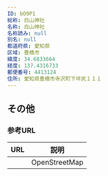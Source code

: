 ```yaml
---
ID: bO9P1
総称: 白山神社
名称: 白山神社
名称読み: null
別名: null
都道府県: 愛知県
区域: 豊橋市
緯度: 34.6833664
経度: 137.4316733
郵便番号: 4413124
住所: 愛知県豊橋市寺沢町下坪尻１１１
---
```


## その他

### 参考URL

| URL | 説明          |
| --- | ------------- |
|     | OpenStreetMap |
